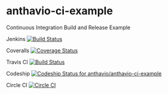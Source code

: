anthavio-ci-example
===================

Continuous Integration Build and Release Example 

Jenkins [![Build Status](https://vanek.ci.cloudbees.com/buildStatus/icon?job=anthavio-ci-example-snapshot)](https://vanek.ci.cloudbees.com/job/anthavio-ci-example-snapshot/)

Coveralls [![Coverage Status](https://coveralls.io/repos/anthavio/anthavio-ci-example/badge.png)](https://coveralls.io/r/anthavio/anthavio-ci-example)

Travis CI [![Build Status](https://travis-ci.org/anthavio/anthavio-ci-example.svg)](https://travis-ci.org/anthavio/anthavio-ci-example)

Codeship [![Codeship Status for anthavio/anthavio-ci-example](https://www.codeship.io/projects/73b2ff00-2e20-0132-a812-064f45840a49/status)](https://www.codeship.io/projects/39325)

Circle CI [![Circle CI](https://circleci.com/gh/anthavio/anthavio-ci-example.png?style=badge)](https://circleci.com/gh/anthavio/anthavio-ci-example)
